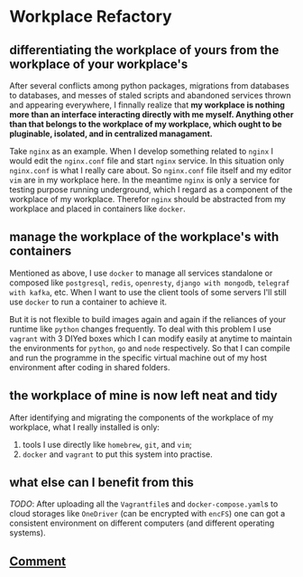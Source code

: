 # Workplace Refactory

## differentiating the workplace of yours from the workplace of your workplace's

After several conflicts among python packages, migrations from databases to databases, and messes of staled scripts and abandoned services thrown and appearing everywhere, I finnally realize that **my workplace is nothing more than an interface interacting directly with me myself. Anything other than that belongs to the workplace of my workplace, which ought to be pluginable, isolated, and in centralized managament.**

Take `nginx` as an example. When I develop something related to `nginx` I would edit the `nginx.conf` file and start `nginx` service. In this situation only `nginx.conf` is what I really care about. So `nginx.conf` file itself and my editor `vim` are in my workplace here. In the meantime `nginx` is only a service for testing purpose running underground, which I regard as a component of the workplace of my workplace. Therefor `nginx` should be abstracted from my workplace and placed in containers like `docker`.

## manage the workplace of the workplace's with containers

Mentioned as above, I use `docker` to manage all services standalone or composed like `postgresql`, `redis`, `openresty`, `django with mongodb`, `telegraf with kafka`, etc.
When I want to use the client tools of some servers I'll still use `docker` to run a container to achieve it.

But it is not flexible to build images again and again if the reliances of your runtime like `python` changes frequently. To deal with this problem I use `vagrant` with 3 DIYed boxes which I can modify easily at anytime to maintain the environments for `python`, `go` and `node` respectively. So that I can compile and run the programme in the specific virtual machine out of my host environment after coding in shared folders.

## the workplace of mine is now left neat and tidy

After identifying and migrating the components of the workplace of my workplace, what I really installed is only:

1. tools I use directly like `homebrew`, `git`, and `vim`;
2. `docker` and `vagrant` to put this system into practise.

## what else can I benefit from this

*TODO*: After uploading all the `Vagrantfile`s and `docker-compose.yaml`s to cloud storages like `OneDriver` (can be encrypted with `encFS`) one can got a consistent environment on different computers (and different operating systems).

## [Comment](https://github.com/cf020031308/cf020031308.github.io/issues/13)
